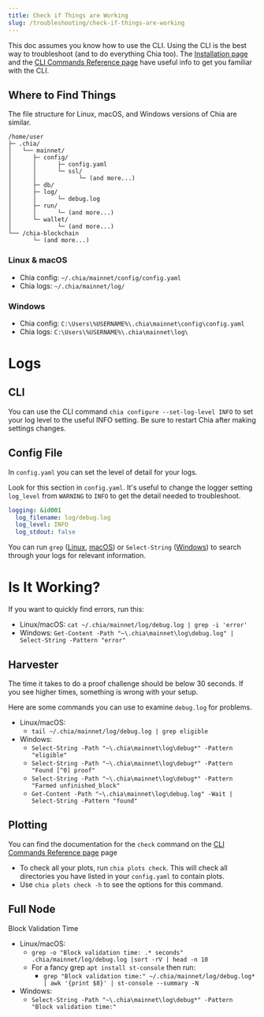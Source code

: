 ```yaml
---
title: Check if Things are Working
slug: /troubleshooting/check-if-things-are-working
---
```


This doc assumes you know how to use the CLI. Using the CLI is the best way to troubleshoot (and to do everything Chia too). The [Installation page](/installation) and the [CLI Commands Reference page](/cli) have useful info to get you familiar with the CLI.

## Where to Find Things

The file structure for Linux, macOS, and Windows versions of Chia are similar.

```
/home/user
├─ .chia/
│   └── mainnet/
│      ├─ config/
│      │      ├─ config.yaml
│      │      └─ ssl/
│      │            └─ (and more...)
│      ├─ db/
│      ├─ log/
│      │      └─ debug.log
│      ├─ run/
│      │      └─ (and more...)
│      └─ wallet/
│             └─ (and more...)
└── /chia-blockchain
       └─ (and more...)
```

### Linux & macOS

- Chia config: `~/.chia/mainnet/config/config.yaml`
- Chia logs: `~/.chia/mainnet/log/`

### Windows

- Chia config: `C:\Users\%USERNAME%\.chia\mainnet\config\config.yaml`
- Chia logs: `C:\Users\%USERNAME%\.chia\mainnet\log\`

# Logs

## CLI

You can use the CLI command `chia configure --set-log-level INFO` to set your log level to the useful INFO setting. Be sure to restart Chia after making settings changes.

## Config File

In `config.yaml` you can set the level of detail for your logs.

Look for this section in `config.yaml`. It's useful to change the logger setting `log_level` from `WARNING` to `INFO` to get the detail needed to troubleshoot.

```yaml
logging: &id001
  log_filename: log/debug.log
  log_level: INFO
  log_stdout: false
```

You can run `grep` ([Linux](https://man7.org/linux/man-pages/man1/grep.1.html), [macOS](https://ss64.com/osx/grep.html)) or `Select-String` ([Windows](https://docs.microsoft.com/en-us/powershell/module/microsoft.powershell.utility/select-string?view=powershell-7.1)) to search through your logs for relevant information.

# Is It Working?

If you want to quickly find errors, run this:

- Linux/macOS: `cat ~/.chia/mainnet/log/debug.log | grep -i 'error'`
- Windows: `Get-Content -Path "~\.chia\mainnet\log\debug.log" | Select-String -Pattern "error"`

## Harvester

The time it takes to do a proof challenge should be below 30 seconds. If you see higher times, something is wrong with your setup.

Here are some commands you can use to examine `debug.log` for problems.

- Linux/macOS:
  - `tail ~/.chia/mainnet/log/debug.log | grep eligible`
- Windows:
  - `Select-String -Path "~\.chia\mainnet\log\debug*" -Pattern "eligible"`
  - `Select-String -Path "~\.chia\mainnet\log\debug*" -Pattern "Found [^0] proof"`
  - `Select-String -Path "~\.chia\mainnet\log\debug*" -Pattern "Farmed unfinished_block"`
  - `Get-Content -Path "~\.chia\mainnet\log\debug.log" -Wait | Select-String -Pattern "found"`

## Plotting

You can find the documentation for the `check` command on the [CLI Commands Reference page](/cli#check) page

- To check all your plots, run `chia plots check`. This will check all directories you have listed in your `config.yaml` to contain plots.
- Use `chia plots check -h` to see the options for this command.

## Full Node

Block Validation Time
- Linux/macOS:
  - `grep -o "Block validation time: .* seconds" .chia/mainnet/log/debug.log |sort -rV | head -n 10`
  - For a fancy grep `apt install st-console` then run:
    - `grep "Block validation time:" ~/.chia/mainnet/log/debug.log* | awk '{print $8}' | st-console --summary -N`
- Windows:
  - `Select-String -Path "~\.chia\mainnet\log\debug*" -Pattern "Block validation time:"`
